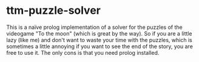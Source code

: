 ttm-puzzle-solver
=================

This is a naïve prolog implementation of a solver for the puzzles of the videogame "To the moon" (which is great by the way).
So if you are a little lazy (like me) and don't want to waste your time with the puzzles, which is sometimes a little annoying if you want to see the end of the story, you are free to use it.
The only cons is that you need prolog installed.

